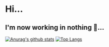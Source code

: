 # Hi... 
## I'm now working in nothing :ocean:... 
[![Anurag's github stats](https://github-readme-stats.vercel.app/api?username=Krasn4ck&show_icons=true&theme=dark)](https://github.com/anuraghazra/github-readme-stats)
[![Top Langs](https://github-readme-stats.vercel.app/api/top-langs/?username=Krasn4ck&layout=compact)](https://github.com/anuraghazra/github-readme-stats)
<!--
**Krasn4ck/Krasn4ck** is a ✨ _special_ ✨ repository because its `README.md` (this file) appears on your GitHub profile.

Here are some ideas to get you started:

- 🔭 I’m currently working on ...
- 🌱 I’m currently learning ...
- 👯 I’m looking to collaborate on ...
- 🤔 I’m looking for help with ...
- 💬 Ask me about ...
- 📫 How to reach me: ...
- 😄 Pronouns: ...
- ⚡ Fun fact: ...
-->
